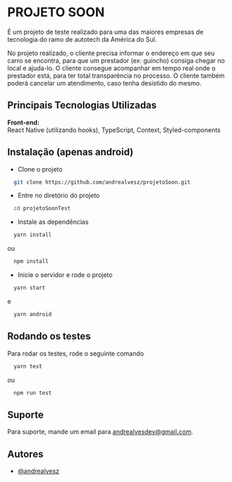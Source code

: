 
# PROJETO SOON

É um projeto de teste realizado para uma das maiores empresas de tecnologia do ramo de autotech da América do Sul.

No projeto realizado, o cliente precisa informar o endereço em que seu carro se encontra, para que um prestador (ex: guincho) consiga chegar no local e ajuda-lo.
O cliente consegue acompanhar em tempo real onde o prestador está, para ter total transparência no processo. O cliente também poderá cancelar um atendimento, caso tenha desistido do mesmo.
## Principais Tecnologias Utilizadas

**Front-end:**  
React Native (utilizando hooks), TypeScript, Context, Styled-components

## Instalação (apenas android)

- Clone o projeto

```bash
  git clone https://github.com/andrealvesz/projetoSoon.git
```

- Entre no diretório do projeto

```bash
  cd projetoSoonTest
```
    
- Instale as dependências

```bash
  yarn install
```
ou
```bash
  npm install
```

- Inicie o servidor e rode o projeto

```bash
  yarn start
```
e
```bash
  yarn android
```

## Rodando os testes

Para rodar os testes, rode o seguinte comando

```bash
  yarn test
```
ou
```bash
  npm run test
```


## Suporte

Para suporte, mande um email para andrealvesdev@gmail.com.


## Autores

- [@andrealvesz](https://www.github.com/andrealvesz)

